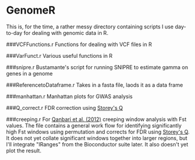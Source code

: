GenomeR
=======


This is, for the time, a rather messy directory containing scripts I use day-to-day for dealing with genomic data in R. 


###VCFFunctions.r 
Functions for dealing with VCF files in R

###VarFunct.r
Various useful functions in R

###snipre.r 
Bustamante's script for running SNIPRE to estimate gamma on genes in a genome


###ReferencetoDataframe.r
Takes in a fasta file, laods it as a data frame


###manhattan.r
Manhattan plots for GWAS analysis

###Q_correct.r
FDR correction using [Storey's Q](http://www.genomine.org/papers/directfdr.pdf)


###creeping.r
For [Qanbari et al. (2012)](http://journals.plos.org/plosone/article?id=10.1371/journal.pone.0049525) creeping window analysis with Fst values. The file contains a general work flow for identifying significantly high Fst windows using permutation and corrects for FDR using [Storey's Q](http://www.genomine.org/papers/directfdr.pdf).  It does not yet collate significant windows together into larger regions, but I'll integrate "IRanges" from the Bioconductor suite later. It also doesn't yet plot the result.

